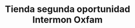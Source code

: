 ---
title: "Tienda segunda oportunidad Intermon Oxfam"
url: /madrid/tienda-segunda-oportunidad-intermon-oxfam/
shop: caridad
---